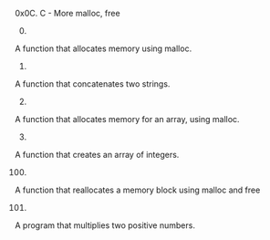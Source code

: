 0x0C. C - More malloc, free

0.
A function that allocates memory using malloc.

1.
A function that concatenates two strings.

2.
A function that allocates memory for an array, using malloc.

3.
A function that creates an array of integers.

100.
A function that reallocates a memory block using malloc and free

101.
A program that multiplies two positive numbers.
